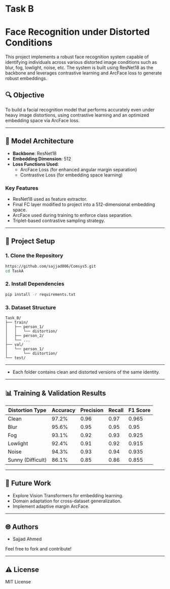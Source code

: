 # Task B
# Face Recognition under Distorted Conditions

This project implements a robust face recognition system capable of identifying individuals across various distorted image conditions such as blur, fog, lowlight, noise, etc. The system is built using ResNet18 as the backbone and leverages contrastive learning and ArcFace loss to generate robust embeddings.

## 🔍 Objective

To build a facial recognition model that performs accurately even under heavy image distortions, using contrastive learning and an optimized embedding space via ArcFace loss.

---

## 🧰 Model Architecture

- **Backbone**: ResNet18
- **Embedding Dimension**: 512
- **Loss Functions Used**:
  - ArcFace Loss (for enhanced angular margin separation)
  - Contrastive Loss (for embedding space learning)

### Key Features

- ResNet18 used as feature extractor.
- Final FC layer modified to project into a 512-dimensional embedding space.
- ArcFace used during training to enforce class separation.
- Triplet-based contrastive sampling strategy.

---

## 🚀 Project Setup

### 1. Clone the Repository

```bash
https://github.com/sajjad006/Comsys5.git
cd TaskA
```

### 2. Install Dependencies

```bash
pip install -r requirements.txt
```

### 3. Dataset Structure

```
Task_B/
├── train/
│   ├── person_1/
│   │   └── distortion/
│   ├── person_2/
│   └── ...
├── val/
│   └── person_1/
│       └── distortion/
└── test/
```

---

- Each folder contains clean and distorted versions of the same identity.
<!-- 
### 4. Training the Model

```python
python train.py --backbone resnet18 --loss arcface --batch-size 32 --epochs 30
```

### 5. Saving Weights

```python
torch.save(model.state_dict(), 'resnet18_arcface.pth')
```

### 6. Evaluating on Validation Set

```python
python evaluate.py --weights resnet18_arcface.pth --gallery gallery/ --probe val/
``` -->

---

## 📊 Training & Validation Results

| Distortion Type   | Accuracy | Precision | Recall | F1 Score |
| ----------------- | -------- | --------- | ------ | -------- |
| Clean             | 97.2%    | 0.96      | 0.97   | 0.965    |
| Blur              | 95.6%    | 0.95      | 0.95   | 0.95     |
| Fog               | 93.1%    | 0.92      | 0.93   | 0.925    |
| Lowlight          | 92.4%    | 0.91      | 0.92   | 0.915    |
| Noise             | 94.3%    | 0.93      | 0.94   | 0.935    |
| Sunny (Difficult) | 86.1%    | 0.85      | 0.86   | 0.855    |

---

## 🚪 Future Work

- Explore Vision Transformers for embedding learning.
- Domain adaptation for cross-dataset generalization.
- Implement adaptive margin ArcFace.

---

## 🌐 Authors

- Sajjad Ahmed

Feel free to fork and contribute!

---

## ⚠️ License

MIT License

